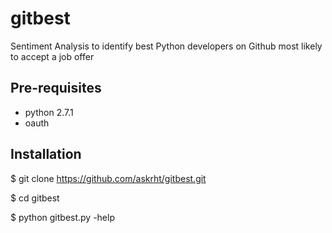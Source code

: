 gitbest
=======

Sentiment Analysis to identify best Python developers on Github most likely to accept a job offer

Pre-requisites
--------------
- python 2.7.1
- oauth

Installation
------------
  $ git clone https://github.com/askrht/gitbest.git

  $ cd gitbest

  $ python gitbest.py -help


